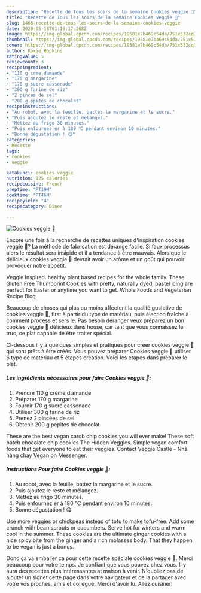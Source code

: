 ```yaml
---
description: "Recette de Tous les soirs de la semaine Cookies veggie 🌱"
title: "Recette de Tous les soirs de la semaine Cookies veggie 🌱"
slug: 1466-recette-de-tous-les-soirs-de-la-semaine-cookies-veggie
date: 2020-05-18T01:16:17.268Z
image: https://img-global.cpcdn.com/recipes/19581e7b469c54da/751x532cq70/cookies-veggie-🌱-photo-principale-de-la-recette.jpg
thumbnail: https://img-global.cpcdn.com/recipes/19581e7b469c54da/751x532cq70/cookies-veggie-🌱-photo-principale-de-la-recette.jpg
cover: https://img-global.cpcdn.com/recipes/19581e7b469c54da/751x532cq70/cookies-veggie-🌱-photo-principale-de-la-recette.jpg
author: Roxie Hopkins
ratingvalue: 5
reviewcount: 3
recipeingredient:
- "110 g crme damande"
- "170 g margarine"
- "170 g sucre cassonade"
- "300 g farine de riz"
- "2 pinces de sel"
- "200 g ppites de chocolat"
recipeinstructions:
- "Au robot, avec la feuille, battez la margarine et le sucre."
- "Puis ajoutez le reste et mélangez."
- "Mettez au frigo 30 minutes."
- "Puis enfournez er à 180 ℃ pendant environ 10 minutes."
- "Bonne dégustation ! 😋"
categories:
- Recette
tags:
- cookies
- veggie

katakunci: cookies veggie 
nutrition: 125 calories
recipecuisine: French
preptime: "PT19M"
cooktime: "PT46M"
recipeyield: "4"
recipecategory: Dîner

---
```



![Cookies veggie 🌱](https://img-global.cpcdn.com/recipes/19581e7b469c54da/751x532cq70/cookies-veggie-🌱-photo-principale-de-la-recette.jpg)

Encore une fois à la recherche de recettes uniques d'inspiration cookies veggie 🌱? La méthode de fabrication est dérange facile. Si faux processus alors le résultat sera insipide et il a tendance à être mauvais. Alors que le délicieux cookies veggie 🌱 devrait avoir un arôme et un goût qui pouvoir provoquer notre appétit.

Veggie Inspired. healthy plant based recipes for the whole family. These Gluten Free Thumbprint Cookies with pretty, naturally dyed, pastel icing are perfect for Easter or anytime you want to get. Whole Foods and Vegetarian Recipe Blog.

Beaucoup de choses qui plus ou moins affectent la qualité gustative de cookies veggie 🌱, first à partir du type de matériau, puis élection fraîche à comment process et sers le. Pas besoin déranger veux préparez un bon cookies veggie 🌱 délicieux dans house, car tant que vous connaissez le truc, ce plat capable de être traiter spécial.


Ci-dessous il y a quelques simples et pratiques pour créer cookies veggie 🌱 qui sont prêts à être créés. Vous pouvez préparer Cookies veggie 🌱 utiliser 6 type de matériau et 5 étapes création. Voici les étapes dans préparer le plat.

<!--inarticleads1-->

##### Les ingrédients nécessaires pour faire Cookies veggie 🌱:

1. Prendre 110 g crème d’amande
1. Préparer 170 g margarine
1. Fournir 170 g sucre cassonade
1. Utiliser 300 g farine de riz
1. Prenez 2 pincées de sel
1. Obtenir 200 g pépites de chocolat


These are the best vegan carob chip cookies you will ever make! These soft batch chocolate chip cookies The Hidden Veggies. Simple vegan comfort foods that get everyone to eat their veggies. Contact Veggie Castle - Nhà hàng chay Vegan on Messenger. 

<!--inarticleads2-->

##### Instructions Pour faire Cookies veggie 🌱:

1. Au robot, avec la feuille, battez la margarine et le sucre.
1. Puis ajoutez le reste et mélangez.
1. Mettez au frigo 30 minutes.
1. Puis enfournez er à 180 ℃ pendant environ 10 minutes.
1. Bonne dégustation ! 😋


Use more veggies or chickpeas instead of tofu to make tofu-free. Add some crunch with bean sprouts or cucumbers. Serve hot for winters and warm cool in the summer. These cookies are the ultimate ginger cookies with a nice spicy bite from the ginger and a rich molasses body. That they happen to be vegan is just a bonus. 


Donc ça va emballer ça pour cette recette spéciale cookies veggie 🌱. Merci beaucoup pour votre temps. Je confiant que vous pouvez chez vous. Il y aura des recettes plus  intéressantes at maison à venir. N'oubliez pas de ajouter un signet cette page dans votre navigateur et de la partager avec votre vos proches, amis et collègue. Merci d'avoir lu. Allez cuisiner!
